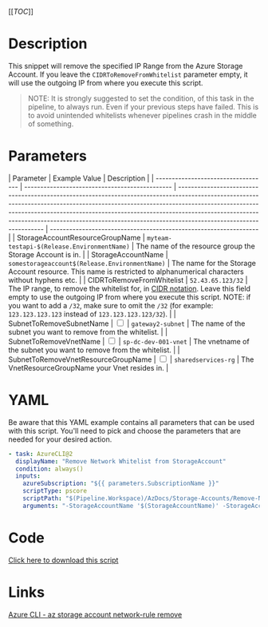 [[_TOC_]]

# Description

This snippet will remove the specified IP Range from the Azure Storage Account. If you leave the `CIDRToRemoveFromWhitelist` parameter empty, it will use the outgoing IP from where you execute this script.

> NOTE: It is strongly suggested to set the condition, of this task in the pipeline, to always run. Even if your previous steps have failed. This is to avoid unintended whitelists whenever pipelines crash in the middle of something.

# Parameters

| Parameter                           | Example Value                                  | Description                                                                                                                                                                                                                                                                                                                                                  |
| ----------------------------------- | ---------------------------------------------- | ------------------------------------------------------------------------------------------------------------------------------------------------------------------------------------------------------------------------------------------------------------------------------------------------------------------------------------------------------------ | ----------------------------------------------------------------- |
| StorageAccountResourceGroupName     | `myteam-testapi-$(Release.EnvironmentName)`    | The name of the resource group the Storage Account is in.                                                                                                                                                                                                                                                                                                    |
| StorageAccountName                  | `somestorageaccount$(Release.EnvironmentName)` | The name for the Storage Account resource. This name is restricted to alphanumerical characters without hyphens etc.                                                                                                                                                                                                                                         |
| CIDRToRemoveFromWhitelist           | `52.43.65.123/32`                              | The IP range, to remove the whitelist for, in [CIDR notation](https://en.wikipedia.org/wiki/Classless_Inter-Domain_Routing#CIDR_notation). Leave this field empty to use the outgoing IP from where you execute this script. NOTE: if you want to add a `/32`, make sure to omit the `/32` (for example: `123.123.123.123` instead of `123.123.123.123/32`). |
| SubnetToRemoveSubnetName            | <input type="checkbox">                        | `gateway2-subnet`                                                                                                                                                                                                                                                                                                                                            | The name of the subnet you want to remove from the whitelist.     |
| SubnetToRemoveVnetName              | <input type="checkbox">                        | `sp-dc-dev-001-vnet`                                                                                                                                                                                                                                                                                                                                         | The vnetname of the subnet you want to remove from the whitelist. |
| SubnetToRemoveVnetResourceGroupName | <input type="checkbox">                        | `sharedservices-rg`                                                                                                                                                                                                                                                                                                                                          | The VnetResourceGroupName your Vnet resides in.                   |

# YAML

Be aware that this YAML example contains all parameters that can be used with this script. You'll need to pick and choose the parameters that are needed for your desired action.

```yaml
- task: AzureCLI@2
  displayName: "Remove Network Whitelist from StorageAccount"
  condition: always()
  inputs:
    azureSubscription: "${{ parameters.SubscriptionName }}"
    scriptType: pscore
    scriptPath: "$(Pipeline.Workspace)/AzDocs/Storage-Accounts/Remove-Network-Whitelist-from-StorageAccount.ps1"
    arguments: "-StorageAccountName '$(StorageAccountName)' -StorageAccountResourceGroupName '$(StorageAccountResourceGroupName)' -CIDRToRemoveFromWhitelist '$(CIDRToRemoveFromWhitelist)' -SubnetToRemoveSubnetName '$(SubnetToRemoveSubnetName)' -SubnetToRemoveVnetName '$(SubnetToRemoveVnetName)' -SubnetToRemoveVnetResourceGroupName '$(SubnetToRemoveVnetResourceGroupName)'"
```

# Code

[Click here to download this script](../../../../src/Storage-Accounts/Remove-IP-Whitelist-from-StorageAccount.ps1)

# Links

[Azure CLI - az storage account network-rule remove](https://docs.microsoft.com/en-us/cli/azure/storage/account/network-rule?view=azure-cli-latest#az_storage_account_network_rule_remove)
